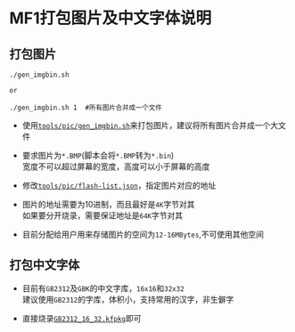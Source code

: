 # MF1打包图片及中文字体说明

## 打包图片

```shell
./gen_imgbin.sh 

or

./gen_imgbin.sh 1  #所有图片合并成一个文件
```

- 使用[`tools/pic/gen_imgbin.sh`](./tools/pic/gen_imgbin.sh)来打包图片，建议将所有图片合并成一个大文件

- 要求图片为`*.BMP`(脚本会将`*.BMP`转为`*.bin`)<br>宽度不可以超过屏幕的宽度，高度可以小于屏幕的高度

- 修改[`tools/pic/flash-list.json`](./tools/pic/flash-list.json)，指定图片对应的地址

- 图片的地址需要为10进制，而且最好是`4K`字节对其<br>如果要分开烧录，需要保证地址是`64K`字节对其

- 目前分配给用户用来存储图片的空间为`12-16MBytes`,不可使用其他空间

## 打包中文字体

- 目前有`GB2312`及`GBK`的中文字库，`16x16`和`32x32`<br>建议使用`GB2312`的字库，体积小，支持常用的汉字，非生僻字

- 直接烧录[`GB2312_16_32.kfpkg`](./tools/zhCN_font/GB2312/GB2312_16_32.kfpkg)即可
